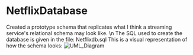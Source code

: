 # NetflixDatabase
Created a prototype schema that replicates what I think a streaming service's relational schema may look like. \n
The SQL used to create the database is given in the file: Netflixdb.sql
This is a visual representation of how the schema looks: 
![UML_Diagram](https://user-images.githubusercontent.com/67656355/118061100-49210600-b362-11eb-981b-fb1449cd7d31.jpg)

